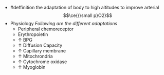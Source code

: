 - #deffinition the adaptation of body to high altitudes to improve arterial $$\ce{{\small p}O2}$$
- Physiology
  *Following are the different adaptations*
	- Peripheral chemoreceptor
	- Erythropoietin
	- ↑ BPG
	- ↑ Diffusion Capacity
	- ↑ Capillary membrane
	- ↑ Mitochrondria
	- ↑ Cytochrome oxidase
	- ↑ Myoglobin